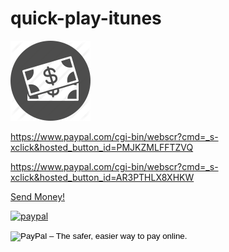 # quick-play-itunes

<a rel="license"  target="_blank" href="https://www.paypal.com/cgi-bin/webscr?cmd=_s-xclick&hosted_button_id=PMJKZMLFFTZVQ">
<img src="https://github.com/aniltv06/quick-play-itunes/blob/master/sendMoney.png"
     style="border-style: none;" alt="Public Domain Mark" />
</a>

https://www.paypal.com/cgi-bin/webscr?cmd=_s-xclick&hosted_button_id=PMJKZMLFFTZVQ

https://www.paypal.com/cgi-bin/webscr?cmd=_s-xclick&hosted_button_id=AR3PTHLX8XHKW

<a href="https://www.paypal.com/cgi-bin/webscr?cmd=_s-xclick&hosted_button_id=AR3PTHLX8XHKW" target="_blank">Send Money!</a> 

[![paypal](https://www.paypalobjects.com/webstatic/en_US/btn/btn_donate_cc_147x47.png)](https://www.paypal.com/cgi-bin/webscr?cmd=_s-xclick&hosted_button_id=AR3PTHLX8XHKW)

<form action="https://www.paypal.com/cgi-bin/webscr" method="post" target="_top">
<input type="hidden" name="cmd" value="_s-xclick">
<input type="hidden" name="hosted_button_id" value="AR3PTHLX8XHKW">
<input type="image" src="https://www.paypalobjects.com/en_GB/i/btn/btn_buynowCC_LG.gif" border="0" name="submit" alt="PayPal – The safer, easier way to pay online.">
<img alt="" border="0" src="https://www.paypalobjects.com/en_GB/i/scr/pixel.gif" width="1" height="1">
</form>

